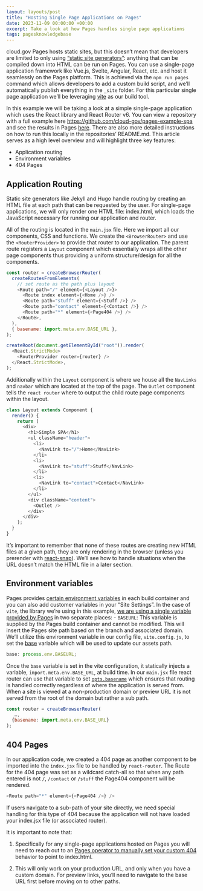 ```yaml
---
layout: layouts/post
title: "Hosting Single Page Applications on Pages"
date: 2023-11-09 00:00:00 +00:00
excerpt: Take a look at how Pages handles single page applications
tags: pagesknowledgebase
---
```


cloud.gov Pages hosts static sites, but this doesn’t mean that developers are limited to only using [“static site generators”](https://jamstack.org/generators/): anything that can be compiled down into HTML can be run on Pages. You can use a single-page application framework like Vue.js, Svelte, Angular, React, etc. and host it seamlessly on the Pages platform. This is achieved via the `npm run pages` command which allows developers to add a custom build script, and we’ll automatically publish everything in the `_site` folder. For this particular single page application we’ll be leveraging [vite](https://vitejs.dev/guide/why.html) as our build tool.

In this example we will be taking a look at a simple single-page application which uses the React library and React Router v6. You can view a repository with a full example here <https://github.com/cloud-gov/pages-example-spa> and see the results in Pages [here](https://federalist-01aa8660-8aca-452d-a270-5e58ffa18645.sites.pages.cloud.gov/preview/cloud-gov/pages-example-spa/content/). There are also more detailed instructions on how to run this locally in the repositories’ README.md. This article serves as a high level overview and will highlight three key features:

- Application routing
- Environment variables
- 404 Pages

## Application Routing

Static site generators like Jekyll and Hugo handle routing by creating an HTML file at each path that can be requested by the user. For single-page applications, we will only render one HTML file: index.html, which loads the JavaScript necessary for running our application and router.

All of the routing is located in the `main.jsx` file. Here we import all our components, CSS and functions. We create the `<BrowserRouter>` and use the `<RouterProvider>` to provide that router to our application. The parent route registers a `Layout` component which essentially wraps all the other page components thus providing a uniform structure/design for all the components.

```js
const router = createBrowserRouter(
  createRoutesFromElements(
    // set route as the path plus layout
    <Route path="/" element={<Layout />}>
      <Route index element={<Home />} />
      <Route path="stuff" element={<Stuff />} />
      <Route path="contact" element={<Contact />} />
      <Route path="*" element={<Page404 />} />
    </Route>,
  ),
  { basename: import.meta.env.BASE_URL },
);

createRoot(document.getElementById("root")).render(
  <React.StrictMode>
    <RouterProvider router={router} />
  </React.StrictMode>,
);
```

Additionally within the `Layout` component is where we house all the `NavLinks` and `navbar` which are located at the top of the page. The `Outlet` component tells the `react router` where to output the child route page components within the layout.

```js
class Layout extends Component {
  render() {
    return (
      <div>
        <h1>Simple SPA</h1>
        <ul className="header">
          <li>
            <NavLink to="/">Home</NavLink>
          </li>
          <li>
            <NavLink to="stuff">Stuff</NavLink>
          </li>
          <li>
            <NavLink to="contact">Contact</NavLink>
          </li>
        </ul>
        <div className="content">
          <Outlet />
        </div>
      </div>
    );
  }
}
```

It’s important to remember that none of these routes are creating new HTML files at a given path, they are only rendering in the browser (unless you prerender with [react-snap](https://github.com/stereobooster/react-snap)). We’ll see how to handle situations when the URL doesn’t match the HTML file in a later section.

## Environment variables

Pages provides [certain environment variables](https://cloud.gov/pages/documentation/env-vars-on-pages-builds/) in each build container and you can also add customer variables in your “Site Settings”. In the case of `vite`, the library we’re using in this example, [we are using a single variable provided by Pages](https://vitejs.dev/guide/env-and-mode) in two separate places: - `BASEURL`: This variable is supplied by the Pages build container and cannot be modified. This will insert the Pages site path based on the branch and associated domain. We’ll utilize this environment variable in our config file, `vite.config.js`, to set the [base](https://vitejs.dev/config/shared-options.html#base) variable which will be used to update our assets path.

```js
base: process.env.BASEURL;
```

Once the `base` variable is set in the vite configuration, it statically injects a variable, `import.meta.env.BASE_URL`, at build time. In our `main.jsx` file react router can use that variable to set [`opts.basename`](https://reactrouter.com/en/main/routers/create-browser-router#optsbasename) which ensures that routing is handled correctly regardless of where the application is served from. When a site is viewed at a non-production domain or preview URL it is not served from the root of the domain but rather a sub path.

```js
const router = createBrowserRouter(
   …,
  {basename: import.meta.env.BASE_URL}
);
```

## 404 Pages

In our application code, we created a 404 page as another component to be imported into the `index.jsx` file to be handled by `react-router`. The Route for the 404 page was set as a wildcard catch-all so that when any path entered is not `/`, `/contact` or `/stuff` the Page404 component will be rendered.

```js
<Route path="*" element={<Page404 />} />
```

If users navigate to a sub-path of your site directly, we need special handling for this type of 404 because the application will not have loaded your index.jsx file (or associated router).

It is important to note that:

1. Specifically for any single-page applications hosted on Pages you will need to reach out to an [Pages operator to manually set your custom 404](https://cloud.gov/pages/documentation/customization/#custom-domain-404-page) behavior to point to index.html.

2. This will only work on your production URL, and only when you have a custom domain. For preview links, you’ll need to navigate to the base URL first before moving on to other paths.
